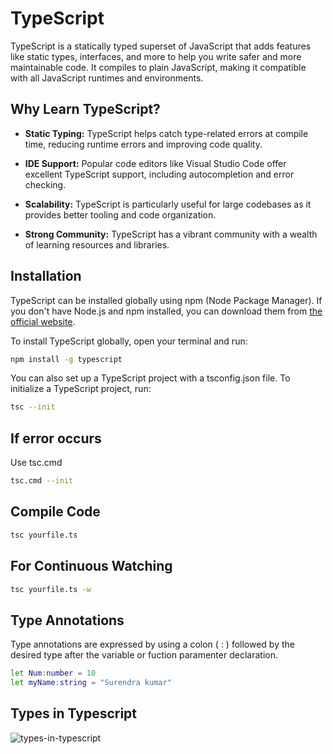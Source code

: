 
# TypeScript 

TypeScript is a statically typed superset of JavaScript that adds features like static types, interfaces, and more to help you write safer and more maintainable code. It compiles to plain JavaScript, making it compatible with all JavaScript runtimes and environments.


## Why Learn TypeScript?

- **Static Typing:** TypeScript helps catch type-related errors at compile time, reducing runtime errors and improving code quality.

- **IDE Support:** Popular code editors like Visual Studio Code offer excellent TypeScript support, including autocompletion and error checking.

- **Scalability:** TypeScript is particularly useful for large codebases as it provides better tooling and code organization.

- **Strong Community:** TypeScript has a vibrant community with a wealth of learning resources and libraries.

## Installation

TypeScript can be installed globally using npm (Node Package Manager). If you don't have Node.js and npm installed, you can download them from [the official website](https://nodejs.org/).

To install TypeScript globally, open your terminal and run:

```bash
npm install -g typescript
```
You can also set up a TypeScript project with a tsconfig.json file. To initialize a TypeScript project, run:

```bash
tsc --init
```
## If error occurs
Use tsc.cmd 
```bash
tsc.cmd --init
```
## Compile Code

```bash
tsc yourfile.ts
```

## For Continuous Watching

```bash
tsc yourfile.ts -w
```
## Type Annotations
Type annotations are expressed by using a colon ( : ) followed by the desired type after the variable or fuction paramenter declaration.

```bash
let Num:number = 10
let myName:string = "Surendra kumar"
```
## Types in Typescript
![types-in-typescript](https://github.com/surendra-kumar-07/TypeScript/assets/146053122/1b57cc64-8a59-4ec4-bd2c-4afd9c276ae7)


